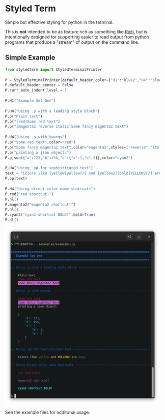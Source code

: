 # Styled Term

Simple but effective styling for python in the terminal.

This is **not** intended to be as feature rich as something like [Rich](https://github.com/Textualize/rich),
but is intentionally designed for supporting easier to read output from python programs that produce a
"stream" of output on the command line.


## Simple Example

```python
from styledterm import StyledTerminalPrinter

P = StyledTerminalPrinter(default_header_color={"H1":"blue2","H4":"blue"})
P.default_header_center = False
P.curr_auto_indent_level = 1

P.H1("Example Set One")

P.H4("Using .p with a leading style block")
P.p("Plain text")
P.p("[red]Some red text")
P.p("[magenta2 reverse italic]Some fancy magenta2 text")

P.H4("Using .p with kwargs")
P.p("Some red text",color="red")
P.p("Some fancy magenta2 text",color="magenta2",styles=["reverse","italic"])
P.p("printing a json object:")
P.pjson({"a":123,"b":456,"c":{"d":1,"e":2}},color="cyan2")

P.H4("Using .pp for sophisticated text")
text = "Colors like [yellow]yellow[/] and [yellow2][bold]YELLOW2[/] are [cyan][italic]easy[/]"
P.pp(text)

P.H4("Using direct color name shortcuts")
P.red("red shortcut!")
P.nl()
P.magenta2("magenta2 shortcut!")
P.nl()
P.cyan2("cyan2 shortcut BOLD!",bold=True)
P.nl()
```

![Image of the above code in the terminal](./images/example1-screenshot.png)


See the example files for additonal usage.

